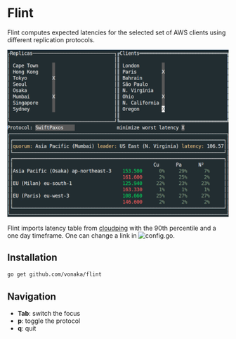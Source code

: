 # Flint

Flint computes expected latencies for the selected set of AWS clients using different replication protocols.

![Screenshot](flint.png)

Flint imports latency table from [cloudping](https://www.cloudping.co/grid/p_90/timeframe/1D) with the 90th percentile and a one day timeframe. One can change a link in ![config.go](config.go).

## Installation

```bash
go get github.com/vonaka/flint
```

## Navigation

- __Tab__: switch the focus
- __p__: toggle the protocol
- __q__: quit